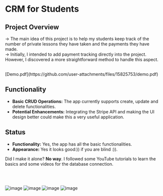 # CRM for Students

## Project Overview
-> The main idea of this project is to help my students keep track of the number of private lessons they have taken and the payments they have made.<br>
-> Initially, I intended to add payment tracking directly into the project. However, I discovered a more straightforward method to handle this aspect.

<br>
[Demo.pdf](https://github.com/user-attachments/files/15825753/demo.pdf)

## Functionality
- **Basic CRUD Operations:** The app currently supports create, update and delete functionalities.
- **Potential Enhancements:** Integrating the Stripe API and making the UI design better could make this a very useful application.

## Status
- **Functionality:** Yes, the app has all the basic functionalities.
- **Appearance:** Yes it looks good:)) if you are blind :)).

Did I make it alone? **No way**. I followed some YouTube tutorials to learn the basics and some videos for the database connection.

<br>
<br>

![image](https://github.com/Paauull12/djangocrm_pentru_studenti/assets/146517524/683fa5e2-9731-498f-8084-215b0094db20)
![image](https://github.com/Paauull12/djangocrm_pentru_studenti/assets/146517524/66ca09f6-0b0c-4531-8a7a-55fab4ad4b3b)
![image](https://github.com/Paauull12/djangocrm_pentru_studenti/assets/146517524/71e0be7d-f99e-4436-98dc-8b0111fe4517)
![image](https://github.com/Paauull12/djangocrm_pentru_studenti/assets/146517524/9b618c20-2f89-4d6a-97d8-985eb6546ab6)


